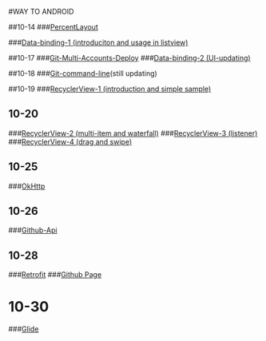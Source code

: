 #WAY TO ANDROID

##10-14
###[PercentLayout](percent-layout.md)

###[Data-binding-1 (introduciton and usage in listview)](data-binding-1-en.md)

##10-17
###[Git-Multi-Accounts-Deploy](git-multi-accounts-deploy.md)
###[Data-binding-2 (UI-updating)](data-binding-2.md)

##10-18
###[Git-command-line](git-command-line.md)(still updating)

##10-19
###[RecyclerView-1 (introduction and simple sample)](recycler-view-1.md)

## 10-20
###[RecyclerView-2 (multi-item and waterfall)](recycler-view-2.md)
###[RecyclerView-3 (listener)](recycler-view-3.md)
###[RecyclerView-4 (drag and swipe)](recycler-view-4.md)

## 10-25
###[OkHttp](okhttp.md)

## 10-26
###[Github-Api](github-api.md)

## 10-28
###[Retrofit](retrofit-en.md)
###[Github Page](github-page.md)

# 10-30
###[Glide](glide.md)